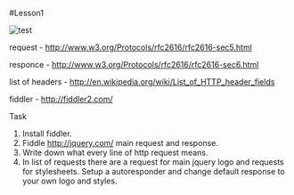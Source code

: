 #Lesson1


![test][1]

request - http://www.w3.org/Protocols/rfc2616/rfc2616-sec5.html

responce - http://www.w3.org/Protocols/rfc2616/rfc2616-sec6.html

list of headers - http://en.wikipedia.org/wiki/List_of_HTTP_header_fields

fiddler - http://fiddler2.com/



Task

 1. Install fiddler.
 2. Fiddle http://jquery.com/ main request and response.
 3. Write down what every line of http request means.
 4. In list of requests there are a request for main jquery logo and
    requests for stylesheets. Setup a autoresponder and change default
    response to your own logo and styles.


  [1]: https://mdn.mozillademos.org/files/4291/client-server.png
  
  
